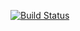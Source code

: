 [![Build Status](https://travis-ci.org/ojengwa/bankroll.svg?branch=master)](https://travis-ci.org/ojengwa/bankroll)